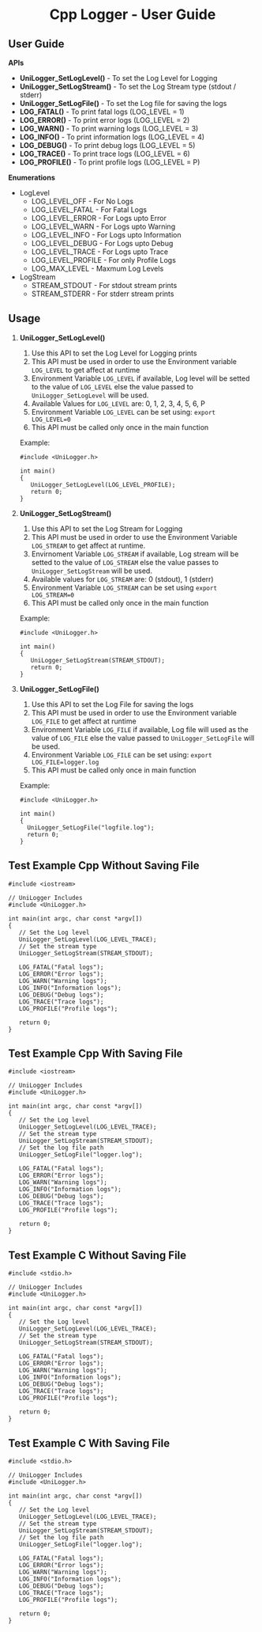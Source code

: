 <h1 style="text-align: center;">Cpp Logger - User Guide</h1>

## User Guide

**APIs**
 - **UniLogger_SetLogLevel()**            - To set the Log Level for Logging
 - **UniLogger_SetLogStream()**           - To set the Log Stream type (stdout / stderr)
 - **UniLogger_SetLogFile()**             - To set the Log file for saving the logs
 - **LOG_FATAL()**              - To print fatal logs (LOG_LEVEL = 1)
 - **LOG_ERROR()**              - To print error logs (LOG_LEVEL = 2)
 - **LOG_WARN()**               - To print warning logs (LOG_LEVEL = 3)
 - **LOG_INFO()**               - To print information logs (LOG_LEVEL = 4)
 - **LOG_DEBUG()**              - To print debug logs (LOG_LEVEL = 5)
 - **LOG_TRACE()**              - To print trace logs (LOG_LEVEL = 6)
 - **LOG_PROFILE()**            - To print profile logs (LOG_LEVEL = P)
  
**Enumerations**
 - LogLevel
   - LOG_LEVEL_OFF        - For No Logs
   - LOG_LEVEL_FATAL      - For Fatal Logs
   - LOG_LEVEL_ERROR      - For Logs upto Error
   - LOG_LEVEL_WARN       - For Logs upto Warning
   - LOG_LEVEL_INFO       - For Logs upto Information
   - LOG_LEVEL_DEBUG      - For Logs upto Debug
   - LOG_LEVEL_TRACE      - For Logs upto Trace
   - LOG_LEVEL_PROFILE    - For only Profile Logs
   - LOG_MAX_LEVEL  - Maxmum Log Levels
 - LogStream
   - STREAM_STDOUT        - For stdout stream prints
   - STREAM_STDERR        - For stderr stream prints
  
## Usage

1. **UniLogger_SetLogLevel()**
   1. Use this API to set the Log Level for Logging prints
   2. This API must be used in order to use the Environment variable `LOG_LEVEL` to get affect at runtime
   3. Environment Variable `LOG_LEVEL` if available, Log level will be setted to the value of `LOG_LEVEL` else the value passed to `UniLogger_SetLogLevel` will be used.
   4. Available Values for `LOG_LEVEL` are: 0, 1, 2, 3, 4, 5, 6, P
   5. Environment Variable `LOG_LEVEL` can be set using: `export LOG_LEVEL=0`
   6. This API must be called only once in the main function

   Example:
   ```
   #include <UniLogger.h>

   int main()
   {
      UniLogger_SetLogLevel(LOG_LEVEL_PROFILE);
      return 0;
   }
   ```


2. **UniLogger_SetLogStream()**
   1. Use this API to set the Log Stream for Logging
   2. This API must be used in order to use the Environment Variable `LOG_STREAM` to get affect at runtime.
   3. Envirnoment Variable `LOG_STREAM` if available, Log stream will be setted to the value of `LOG_STREAM` else the value passes to `UniLogger_SetLogStream` will be used.
   4. Available values for `LOG_STREAM` are: 0 (stdout), 1 (stderr)
   5. Environment Variable `LOG_STREAM` can be set using `export LOG_STREAM=0`
   6. This API must be called only once in the main function
   
   Example:
   ```
   #include <UniLogger.h>

   int main()
   {
      UniLogger_SetLogStream(STREAM_STDOUT);
      return 0;
   }
   ```

3. **UniLogger_SetLogFile()**
   1. Use this API to set the Log File for saving the logs
   2. This API must be used in order to use the Environment variable `LOG_FILE` to get affect at runtime
   3. Environment Variable `LOG_FILE` if available, Log file will used as the value of `LOG_FILE` else the value passed to `UniLogger_SetLogFile` will be used.
   4. Environment Variable `LOG_FILE` can be set using: `export LOG_FILE=logger.log`
   5. This API must be called only once in main function

    Example:
    ```
    #include <UniLogger.h>

   int main()
   {
      UniLogger_SetLogFile("logfile.log");
      return 0;
   }
    ```


## Test Example Cpp Without Saving File

```
#include <iostream>

// UniLogger Includes
#include <UniLogger.h>

int main(int argc, char const *argv[])
{
   // Set the Log level
   UniLogger_SetLogLevel(LOG_LEVEL_TRACE);
   // Set the stream type
   UniLogger_SetLogStream(STREAM_STDOUT);

   LOG_FATAL("Fatal logs");
   LOG_ERROR("Error logs");
   LOG_WARN("Warning logs");
   LOG_INFO("Information logs");
   LOG_DEBUG("Debug logs");
   LOG_TRACE("Trace logs");
   LOG_PROFILE("Profile logs");

   return 0;
}
```

## Test Example Cpp With Saving File

```
#include <iostream>

// UniLogger Includes
#include <UniLogger.h>

int main(int argc, char const *argv[])
{
   // Set the Log level
   UniLogger_SetLogLevel(LOG_LEVEL_TRACE);
   // Set the stream type
   UniLogger_SetLogStream(STREAM_STDOUT);
   // Set the log file path
   UniLogger_SetLogFile("logger.log");

   LOG_FATAL("Fatal logs");
   LOG_ERROR("Error logs");
   LOG_WARN("Warning logs");
   LOG_INFO("Information logs");
   LOG_DEBUG("Debug logs");
   LOG_TRACE("Trace logs");
   LOG_PROFILE("Profile logs");

   return 0;
}
```

## Test Example C Without Saving File

```
#include <stdio.h>

// UniLogger Includes
#include <UniLogger.h>

int main(int argc, char const *argv[])
{
   // Set the Log level
   UniLogger_SetLogLevel(LOG_LEVEL_TRACE);
   // Set the stream type
   UniLogger_SetLogStream(STREAM_STDOUT);

   LOG_FATAL("Fatal logs");
   LOG_ERROR("Error logs");
   LOG_WARN("Warning logs");
   LOG_INFO("Information logs");
   LOG_DEBUG("Debug logs");
   LOG_TRACE("Trace logs");
   LOG_PROFILE("Profile logs");

   return 0;
}
```

## Test Example C With Saving File

```
#include <stdio.h>

// UniLogger Includes
#include <UniLogger.h>

int main(int argc, char const *argv[])
{
   // Set the Log level
   UniLogger_SetLogLevel(LOG_LEVEL_TRACE);
   // Set the stream type
   UniLogger_SetLogStream(STREAM_STDOUT);
   // Set the log file path
   UniLogger_SetLogFile("logger.log");

   LOG_FATAL("Fatal logs");
   LOG_ERROR("Error logs");
   LOG_WARN("Warning logs");
   LOG_INFO("Information logs");
   LOG_DEBUG("Debug logs");
   LOG_TRACE("Trace logs");
   LOG_PROFILE("Profile logs");

   return 0;
}
```